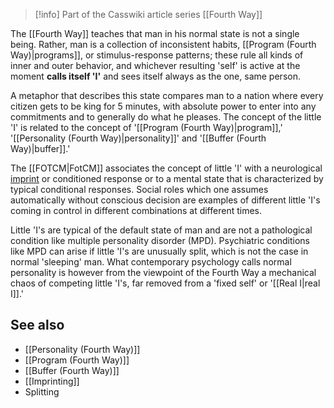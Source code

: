 
> [!info] Part of the Casswiki article series [[Fourth Way]]

The [[Fourth Way]] teaches that man in his normal state is not a single being. Rather, man is a collection of inconsistent habits, [[Program (Fourth Way)|programs]], or stimulus-response patterns; these rule all kinds of inner and outer behavior, and whichever resulting 'self' is active at the moment **calls itself 'I'** and sees itself always as the one, same person.

A metaphor that describes this state compares man to a nation where every citizen gets to be king for 5 minutes, with absolute power to enter into any commitments and to generally do what he pleases. The concept of the little 'I' is related to the concept of '[[Program (Fourth Way)|program]],' '[[Personality (Fourth Way)|personality]]' and '[[Buffer (Fourth Way)|buffer]].'

The [[FOTCM|FotCM]] associates the concept of little 'I' with a neurological [imprint]([[Imprinting]]) or conditioned response or to a mental state that is characterized by typical conditional responses. Social roles which one assumes automatically without conscious decision are examples of different little 'I's coming in control in different combinations at different times.

Little 'I's are typical of the default state of man and are not a pathological condition like multiple personality disorder (MPD). Psychiatric conditions like MPD can arise if little 'I's are unusually split, which is not the case in normal 'sleeping' man. What contemporary psychology calls normal personality is however from the viewpoint of the Fourth Way a mechanical chaos of competing little 'I's, far removed from a 'fixed self' or '[[Real I|real I]].'

See also
--------

*   [[Personality (Fourth Way)]]
*   [[Program (Fourth Way)]]
*   [[Buffer (Fourth Way)]]
*   [[Imprinting]]
*   Splitting